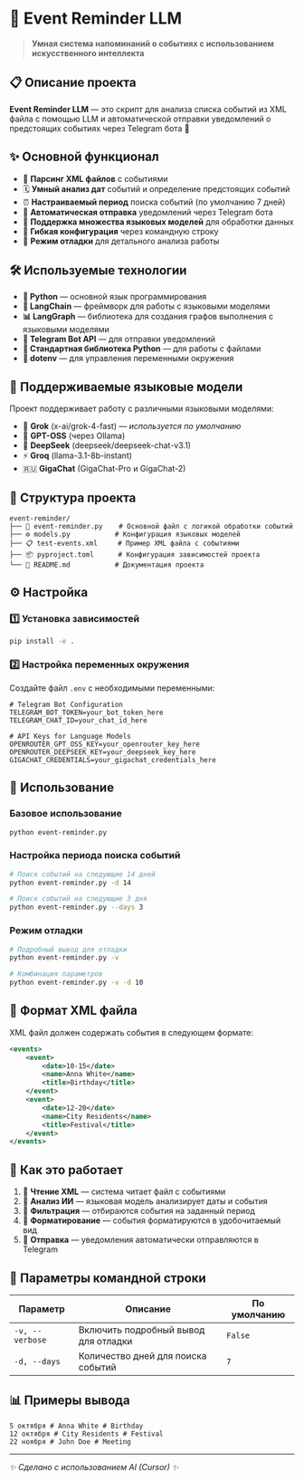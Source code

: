 # 🤖 Event Reminder LLM

> **Умная система напоминаний о событиях с использованием искусственного интеллекта**

## 📋 Описание проекта

**Event Reminder LLM** — это скрипт для анализа списка событий из XML файла с помощью LLM и автоматической отправки уведомлений о предстоящих событиях через Telegram бота 🚀

## ✨ Основной функционал

- 📄 **Парсинг XML файлов** с событиями
- 🗓️ **Умный анализ дат** событий и определение предстоящих событий
- ⏰ **Настраиваемый период** поиска событий (по умолчанию 7 дней)
- 📱 **Автоматическая отправка** уведомлений через Telegram бота
- 🤖 **Поддержка множества языковых моделей** для обработки данных
- 🔧 **Гибкая конфигурация** через командную строку
- 🐛 **Режим отладки** для детального анализа работы

## 🛠️ Используемые технологии

- **🐍 Python** — основной язык программирования
- **🔗 LangChain** — фреймворк для работы с языковыми моделями
- **📊 LangGraph** — библиотека для создания графов выполнения с языковыми моделями
- **📱 Telegram Bot API** — для отправки уведомлений
- **📁 Стандартная библиотека Python** — для работы с файлами
- **🔐 dotenv** — для управления переменными окружения

## 🧠 Поддерживаемые языковые модели

Проект поддерживает работу с различными языковыми моделями:

- 🤖 **Grok** (x-ai/grok-4-fast) — _используется по умолчанию_
- 🦙 **GPT-OSS** (через Ollama)
- 🧠 **DeepSeek** (deepseek/deepseek-chat-v3.1)
- ⚡ **Groq** (llama-3.1-8b-instant)
- 🇷🇺 **GigaChat** (GigaChat-Pro и GigaChat-2)

## 📁 Структура проекта

```
event-reminder/
├── 📄 event-reminder.py    # Основной файл с логикой обработки событий
├── ⚙️ models.py           # Конфигурация языковых моделей
├── 📋 test-events.xml     # Пример XML файла с событиями
├── 📦 pyproject.toml      # Конфигурация зависимостей проекта
└── 📖 README.md           # Документация проекта
```

## ⚙️ Настройка

### 1️⃣ Установка зависимостей

```bash
pip install -e .
```

### 2️⃣ Настройка переменных окружения

Создайте файл `.env` с необходимыми переменными:

```env
# Telegram Bot Configuration
TELEGRAM_BOT_TOKEN=your_bot_token_here
TELEGRAM_CHAT_ID=your_chat_id_here

# API Keys for Language Models
OPENROUTER_GPT_OSS_KEY=your_openrouter_key_here
OPENROUTER_DEEPSEEK_KEY=your_deepseek_key_here
GIGACHAT_CREDENTIALS=your_gigachat_credentials_here
```

## 🚀 Использование

### Базовое использование

```bash
python event-reminder.py
```

### Настройка периода поиска событий

```bash
# Поиск событий на следующие 14 дней
python event-reminder.py -d 14

# Поиск событий на следующие 3 дня
python event-reminder.py --days 3
```

### Режим отладки

```bash
# Подробный вывод для отладки
python event-reminder.py -v

# Комбинация параметров
python event-reminder.py -v -d 10
```

## 📄 Формат XML файла

XML файл должен содержать события в следующем формате:

```xml
<events>
    <event>
        <date>10-15</date>
        <name>Anna White</name>
        <title>Birthday</title>
    </event>
    <event>
        <date>12-20</date>
        <name>City Residents</name>
        <title>Festival</title>
    </event>
</events>
```

## 🎯 Как это работает

1. 📖 **Чтение XML** — система читает файл с событиями
2. 🧠 **Анализ ИИ** — языковая модель анализирует даты и события
3. 📅 **Фильтрация** — отбираются события на заданный период
4. 📝 **Форматирование** — события форматируются в удобочитаемый вид
5. 📱 **Отправка** — уведомления автоматически отправляются в Telegram

## 🔧 Параметры командной строки

| Параметр        | Описание                             | По умолчанию |
| --------------- | ------------------------------------ | ------------ |
| `-v, --verbose` | Включить подробный вывод для отладки | `False`      |
| `-d, --days`    | Количество дней для поиска событий   | `7`          |

## 📊 Примеры вывода

```
5 октября # Anna White # Birthday
12 октября # City Residents # Festival
22 ноября # John Doe # Meeting
```

---

_✨ Сделано с использованием AI (Cursor) ✨_
